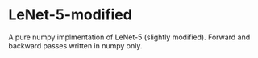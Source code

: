 # LeNet-5-modified

A pure numpy implmentation of LeNet-5 (slightly modified). Forward and backward passes written in numpy only. 